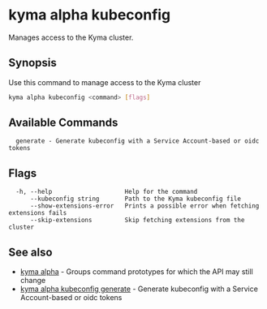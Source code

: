 # kyma alpha kubeconfig

Manages access to the Kyma cluster.

## Synopsis

Use this command to manage access to the Kyma cluster

```bash
kyma alpha kubeconfig <command> [flags]
```

## Available Commands

```text
  generate - Generate kubeconfig with a Service Account-based or oidc tokens
```

## Flags

```text
  -h, --help                    Help for the command
      --kubeconfig string       Path to the Kyma kubeconfig file
      --show-extensions-error   Prints a possible error when fetching extensions fails
      --skip-extensions         Skip fetching extensions from the cluster
```

## See also

* [kyma alpha](kyma_alpha.md)                                         - Groups command prototypes for which the API may still change
* [kyma alpha kubeconfig generate](kyma_alpha_kubeconfig_generate.md) - Generate kubeconfig with a Service Account-based or oidc tokens
